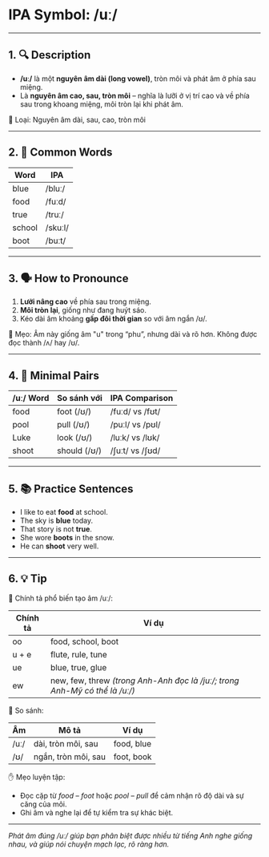 # IPA Symbol: /uː/

---

## 1. 🔍 Description

- **/uː/** là một **nguyên âm dài (long vowel)**, tròn môi và phát âm ở phía sau miệng.
- Là **nguyên âm cao, sau, tròn môi** – nghĩa là lưỡi ở vị trí cao và về phía sau trong khoang miệng, môi tròn lại khi phát âm.

📍 Loại: Nguyên âm dài, sau, cao, tròn môi

---

## 2. 📝 Common Words

| Word     | IPA         |
|----------|-------------|
| blue     | /bluː/      |
| food     | /fuːd/      |
| true     | /truː/      |
| school   | /skuːl/     |
| boot     | /buːt/      |

---

## 3. 🗣️ How to Pronounce

1. **Lưỡi nâng cao** về phía sau trong miệng.
2. **Môi tròn lại**, giống như đang huýt sáo.
3. Kéo dài âm khoảng **gấp đôi thời gian** so với âm ngắn /ʊ/.

🧠 Mẹo: Âm này giống âm "u" trong “phu”, nhưng dài và rõ hơn. Không được đọc thành /ʌ/ hay /ʊ/.

---

## 4. 🎯 Minimal Pairs

| /uː/ Word | So sánh với | IPA Comparison     |
|----------|--------------|--------------------|
| food     | foot (/ʊ/)   | /fuːd/ vs /fʊt/    |
| pool     | pull (/ʊ/)   | /puːl/ vs /pʊl/    |
| Luke     | look (/ʊ/)   | /luːk/ vs /lʊk/    |
| shoot    | should (/ʊ/) | /ʃuːt/ vs /ʃʊd/    |

---

## 5. 📚 Practice Sentences

- I like to eat **food** at school.
- The sky is **blue** today.
- That story is not **true**.
- She wore **boots** in the snow.
- He can **shoot** very well.

---

## 6. 💡 Tip

📌 Chính tả phổ biến tạo âm /uː/:

| Chính tả | Ví dụ                    |
|----------|--------------------------|
| oo       | food, school, boot       |
| u + e    | flute, rule, tune        |
| ue       | blue, true, glue         |
| ew       | new, few, threw *(trong Anh-Anh đọc là /juː/; trong Anh-Mỹ có thể là /uː/)*

🔄 So sánh:

| Âm   | Mô tả                       | Ví dụ         |
|------|------------------------------|---------------|
| /uː/ | dài, tròn môi, sau          | food, blue    |
| /ʊ/  | ngắn, tròn môi, sau         | foot, book    |

✋ Mẹo luyện tập:

- Đọc cặp từ *food – foot* hoặc *pool – pull* để cảm nhận rõ độ dài và sự căng của môi.
- Ghi âm và nghe lại để tự kiểm tra sự khác biệt.

---

*Phát âm đúng /uː/ giúp bạn phân biệt được nhiều từ tiếng Anh nghe giống nhau, và giúp nói chuyện mạch lạc, rõ ràng hơn.*

